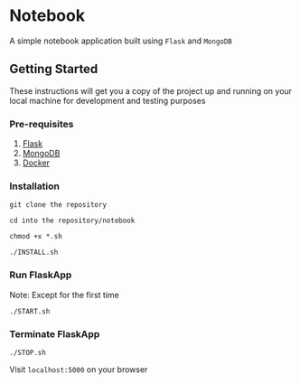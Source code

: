 # Notebook

A simple notebook application built using `Flask` and `MongoDB`

## Getting Started

These instructions will get you a copy of the project up and running on your local machine for development and testing purposes

### Pre-requisites

1. [Flask](http://flask.pocoo.org/)
2. [MongoDB](https://docs.mongodb.com/)
3. [Docker](https://docs.docker.com/install/)

### Installation

```
git clone the repository

cd into the repository/notebook

chmod +x *.sh

./INSTALL.sh
```

### Run FlaskApp

Note: Except for the first time

`./START.sh`

### Terminate FlaskApp

`./STOP.sh`


Visit `localhost:5000` on your browser
